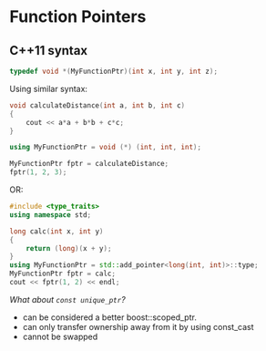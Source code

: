 # Function Pointers

## C++11 syntax

```cpp
typedef void *(MyFunctionPtr)(int x, int y, int z);
```

Using similar syntax:

```cpp
void calculateDistance(int a, int b, int c)
{
    cout << a*a + b*b + c*c;
}

using MyFunctionPtr = void (*) (int, int, int);

MyFunctionPtr fptr = calculateDistance;
fptr(1, 2, 3);

```

OR:

```cpp
#include <type_traits>
using namespace std;

long calc(int x, int y)
{
    return (long)(x + y);
}
using MyFunctionPtr = std::add_pointer<long(int, int)>::type;
MyFunctionPtr fptr = calc;
cout << fptr(1, 2) << endl;
```

*What about `const unique_ptr`?*

- can be considered a better boost::scoped_ptr.
- can only transfer ownership away from it by using const_cast
- cannot be swapped
